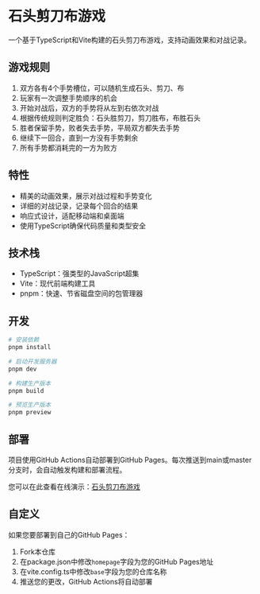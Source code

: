 # 石头剪刀布游戏

一个基于TypeScript和Vite构建的石头剪刀布游戏，支持动画效果和对战记录。

## 游戏规则

1. 双方各有4个手势槽位，可以随机生成石头、剪刀、布
2. 玩家有一次调整手势顺序的机会
3. 开始对战后，双方的手势将从左到右依次对战
4. 根据传统规则判定胜负：石头胜剪刀，剪刀胜布，布胜石头
5. 胜者保留手势，败者失去手势，平局双方都失去手势
6. 继续下一回合，直到一方没有手势剩余
7. 所有手势都消耗完的一方为败方

## 特性

- 精美的动画效果，展示对战过程和手势变化
- 详细的对战记录，记录每个回合的结果
- 响应式设计，适配移动端和桌面端
- 使用TypeScript确保代码质量和类型安全

## 技术栈

- TypeScript：强类型的JavaScript超集
- Vite：现代前端构建工具
- pnpm：快速、节省磁盘空间的包管理器

## 开发

```bash
# 安装依赖
pnpm install

# 启动开发服务器
pnpm dev

# 构建生产版本
pnpm build

# 预览生产版本
pnpm preview
```

## 部署

项目使用GitHub Actions自动部署到GitHub Pages。每次推送到main或master分支时，会自动触发构建和部署流程。

您可以在此查看在线演示：[石头剪刀布游戏](https://yangxin9003.github.io/rock-paper-scissors/)

## 自定义

如果您要部署到自己的GitHub Pages：

1. Fork本仓库
2. 在package.json中修改`homepage`字段为您的GitHub Pages地址
3. 在vite.config.ts中修改`base`字段为您的仓库名称
4. 推送您的更改，GitHub Actions将自动部署

